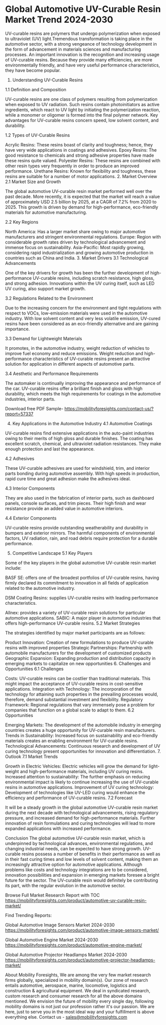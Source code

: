 # Global Automotive UV-Curable Resin Market Trend 2024-2030 #
UV-curable resins are polymers that undergo polymerization when exposed to ultraviolet (UV) light.Tremendous transformation is taking place in the automotive sector, with a strong vengeance of technology development in the form of advancement in materials sciences and manufacturing processes. An important innovation is the recognition and increasing usage of UV-curable resins. Because they provide many efficiencies, are more environmentally friendly, and have very useful performance characteristics, they have become popular. 

1. Understanding UV-Curable Resins

1.1 Definition and Composition

UV-curable resins are one class of polymers resulting from polymerization when exposed to UV radiation. Such resins contain photoinitiators as active ingredients, which react to UV light by initiating the polymerization reaction, while a monomer or oligomer is formed into the final polymer network. Key advantages for UV-curable resins concern speed, low solvent content, and durability.

1.2 Types of UV-Curable Resins

Acrylic Resins: These resins boast of clarity and toughness; hence, they have very wide applications in coatings and adhesives.
Epoxy Resins: The good resistance to chemicals and strong adhesive properties have made these resins quite valued.
Polyester Resins: These resins are combined with other resin types very frequently in order to produce an improved performance.
Urethane Resins: Known for flexibility and toughness, these resins are suitable for a number of motor applications.
2. Market Overview
2.1 Market Size and Growth

The global automotive UV-curable resin market performed well over the past decade. More recently, it is expected that the market will reach a value of approximately USD 2.5 billion by 2025, at a CAGR of 7.2% from 2020 to 2025. This growth is driven by demand for high-performance, eco-friendly materials for automotive manufacturing.

2.2 Key Regions

North America: Has a larger market share owing to major automotive manufacturers and stringent environmental regulations.
Europe: Region with considerable growth rates driven by technological advancement and immense focus on sustainability.
Asia-Pacific: Most rapidly growing, considering rapid industrialization and growing automotive production in countries such as China and India.
3. Market Drivers
3.1 Technological Advancements

One of the key drivers for growth has been the further development of high-performance UV-curable resins, including scratch resistance, high gloss, and strong adhesion. Innovations within the UV curing itself, such as LED UV curing, also support market growth.

3.2 Regulations Related to the Environment

Due to the increasing concern for the environment and tight regulations with respect to VOCs, low-emission materials were used in the automotive industry. With low solvent content and very less volatile emission, UV-cured resins have been considered as an eco-friendly alternative and are gaining importance.

3.3 Demand for Lightweight Materials

It promotes, in the automotive industry, weight reduction of vehicles to improve fuel economy and reduce emissions. Weight reduction and high-performance characteristics of UV-curable resins present an attractive solution for application in different aspects of automotive parts.

3.4 Aesthetic and Performance Requirements

The automaker is continually improving the appearance and performance of the car. UV-curable resins offer a brilliant finish and gloss with high durability, which meets the high requirements for coatings in the automotive industries, interior parts.

Download free PDF Sample- https://mobilityforesights.com/contact-us/?report=57337

4. Key Applications in the Automotive Industry
4.1 Automotive Coatings

UV-curable resins find extensive applications in the auto-paint industries owing to their merits of high gloss and durable finishes. The coating has excellent scratch, chemical, and ultraviolet radiation resistances. They make enough protection and last the appearance.

4.2 Adhesives

These UV-curable adhesives are used for windshield, trim, and interior parts bonding during automotive assembly. With high speeds in production, rapid cure time and great adhesion make the adhesives ideal.

4.3 Interior Components

They are also used in the fabrication of interior parts, such as dashboard panels, console surfaces, and trim pieces. Their high finish and wear resistance provide an added value in automotive interiors.

4.4 Exterior Components

UV-curable resins provide outstanding weatherability and durability in bumpers and exterior mirrors. The harmful components of environmental factors, UV radiation, rain, and road debris require protection for a durable performance.

5. Competitive Landscape
5.1 Key Players

Some of the key players in the global automotive UV-curable resin market include:

BASF SE: offers one of the broadest portfolios of UV-curable resins, having firmly declared its commitment to innovation in all fields of application related to the automotive industry.

DSM Coating Resins: supplies UV-curable resins with leading performance characteristics.

Allnex: provides a variety of UV-curable resin solutions for particular automotive applications.
SABIC: A major player in automotive industries that offers high-performance UV-curable resins.
5.2 Market Strategies

The strategies identified by major market participants are as follows:

Product Innovation: Creation of new formulations to produce UV-curable resins with improved properties
Strategic Partnerships: Partnership with automobile manufacturers for the development of customized products
Geographic Expansion: Expanding production and distribution capacity in emerging markets to capitalize on new opportunities
6. Challenges and Opportunities
6.1 Challenges

Costs: UV-curable resins can be costlier than traditional materials. This might impact the acceptance of UV-curable resins in cost-sensitive applications. Integration with Technology: The incorporation of the technology for attaining such properties in the prevailing processes would, therefore, demand substantial investment and flexibility. Regulatory Framework: Regional regulations that vary immensely pose a problem for companies that function on a global scale to adapt to them. 6.2 Opportunities

Emerging Markets: The development of the automobile industry in emerging countries creates a huge opportunity for UV-curable resin manufacturers.
Trends in Sustainability: Increased focus on sustainability and eco-friendly materials creates an enabling environment for UV-curable resins. 
Technological Advancements: Continuous research and development of UV curing technology present opportunities for innovation and differentiation. 
7. Outlook
7.1 Market Trends

Growth in Electric Vehicles: Electric vehicles will grow the demand for light-weight and high-performance materials, including UV curing resins.
Increased attention to sustainability: The further emphasis on reducing environmental impact is likely to continue increasing the use of UV-curable resins in automotive applications.
Improvement of UV curing technology: Development of technologies like UV-LED curing would enhance the efficiency and performance of UV-curable resins.
7.2 Forecast

It will be a steady growth in the global automotive UV-curable resin market during the next decade with technological advancements, rising regulatory pressure, and increased demand for high-performance materials. Further innovation of resin formulations and curing technologies will lead to more expanded applications with increased performance.

Conclusion
The global automotive UV-curable resin market, which is underpinned by technological advances, environmental regulations, and changing industrial needs, can be expected to have strong growth. UV-curable resins possess a number of benefits in their performance as well as in their fast curing times and low levels of solvent content, making them an increasingly attractive option for automotive applications. Although problems like costs and technology integrations are to be considered, innovation possibilities and expansion in emerging markets foresee a bright future for the sector. The UV-curable resin would definitely be contributing its part, with the regular evolution in the automotive sector.

Browse Full Market Research Report with TOC https://mobilityforesights.com/product/automotive-uv-curable-resin-market/

Find Trending Reports:


Global Automotive Image Sensors Market 2024-2030 https://mobilityforesights.com/product/automotive-image-sensors-market/


Global Automotive Engine Market 2024-2030 https://mobilityforesights.com/product/automotive-engine-market/


Global Automotive Projector Headlamps Market 2024-2030 https://mobilityforesights.com/product/automotive-projector-headlamps-market/


About Mobility Foresights,
We are among the very few market research firms globally, specialized in mobility domain(s). Our zone of research entails automotive, aerospace, marine, locomotive, logistics and construction & agricultural equipment. We deal in syndicated research, custom research and consumer research for all the above domains mentioned.
We envision the future of mobility every single day, following mobility domains is not just our profession rather it's our passion. We are here, just to serve you in the most ideal way and your fulfillment is above everything else. Contact us -  sales@mobilityforesights.com 

